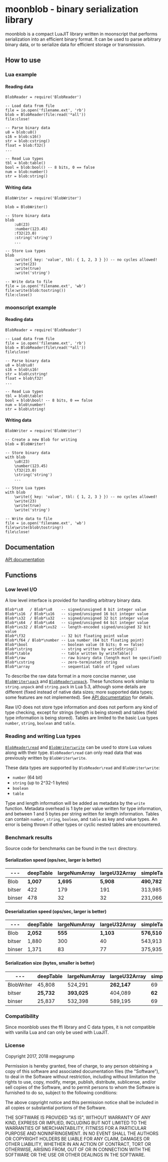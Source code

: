 # moonblob - binary serialization library

moonblob is a compact LuaJIT library written in moonscript that performs serialization into an efficient binary format. It can be used to parse arbitrary binary data, or to serialize data for efficient storage or transmission.

## How to use

### Lua example

#### Reading data

	BlobReader = require('BlobReader')

	-- Load data from file
	file = io.open('filename.ext', 'rb')
	blob = BlobReader(file:read('*all'))
	file:close!

	-- Parse binary data
	u8 = blob:u8()
	s16 = blob:s16()
	str = blob:cstring()
	float = blob:f32()
	...

	-- Read Lua types
	tbl = blob:table()
	bool = blob:bool() -- 8 bits, 0 == false
	num = blob:number()
	str = blob:string()

#### Writing data

	BlobWriter = require('BlobWriter')

	blob = BlobWriter()

	-- Store binary data
	blob
		:u8(23)
		:number(123.45)
		:f32(23.0)
		:string('string')
		...

	-- Store Lua types
	blob
		:write({ key: 'value', tbl: { 1, 2, 3 } }) -- no cycles allowed!
		:write(23)
		:write(true)
		:write('string')

	-- Write data to file
	file = io.open('filename.ext', 'wb')
	file:write(blob:tostring())
	file:close()


### moonscript example

#### Reading data

	BlobReader = require('BlobReader')

	-- Load data from file
	file = io.open('filename.ext', 'rb')
	blob = BlobReader(file\read('*all'))
	file\close!

	-- Parse binary data
	u8 = blob\u8!
	s16 = blob\s16!
	str = blob\cstring!
	float = blob\f32!
	...

	-- Read Lua types
	tbl = blob\table!
	bool = blob\bool! -- 8 bits, 0 == false
	num = blob\number!
	str = blob\string!

#### Writing data

	BlobWriter = require('BlobWriter')

	-- Create a new Blob for writing
	blob = BlobWriter!

	-- Store binary data
	with blob
		\u8(23)
		\number(123.45)
		\f32(23.0)
		\string('string')
		...

	-- Store Lua types
	with blob
		\write({ key: 'value', tbl: { 1, 2, 3 } }) -- no cycles allowed!
		\write(23)
		\write(true)
		\write('string')

	-- Write data to file
	file = io.open('filename.ext', 'wb')
	file\write(blob\tostring!)
	file\close!

## Documentation

[API documentation](https://megagrump.github.io/moonblob/doc/)

## Functions

### Low level I/O

A low level interface is provided for handling arbitrary binary data.

	Blob*\s8   / Blob*\u8    -- signed/unsigned 8 bit integer value
	Blob*\s16  / Blob*\u16   -- signed/unsigned 16 bit integer value
	Blob*\s32  / Blob*\u32   -- signed/unsigned 32 bit integer value
	Blob*\s64  / Blob*\u64   -- signed/unsigned 64 bit integer value
	Blob*\vs32 / Blob*\vu32  -- length-encoded signed/unsigned 32 bit value
	Blob*\f32                -- 32 bit floating point value
	Blob*\f64 / Blob*\number -- Lua number (64 bit floating point)
	Blob*\bool               -- boolean value (8 bits; 0 == false)
	Blob*\string             -- string written by writeString()
	Blob*\table              -- table written by writeTable()
	Blob*\raw                -- raw binary data (length must be specified)
	Blob*\cstring            -- zero-terminated string
	Blob*\array              -- sequential table of typed values

To describe the raw data format in a more concise manner, use [`BlobWriter\pack`](https://megagrump.github.io/moonblob/doc/classes/BlobWriter.html#pack) and [`BlobReader\unpack`](https://megagrump.github.io/moonblob/doc/classes/BlobReader.html#unpack). These functions work similar to `string.unpack` and `string.pack` in Lua 5.3, although some details are different (fixed instead of native data sizes; more supported data types; some features are not implemented). See [API documentation](https://megagrump.github.io/moonblob/doc) for details.

Raw I/O does not store type information and does not perform any kind of type checking, except for strings (length is being stored) and tables (field type information is being stored). Tables are limited to the basic Lua types `number`, `string`, `boolean` and `table`.

### Reading and writing Lua types

[`BlobReader\read`](https://megagrump.github.io/moonblob/doc/classes/BlobReader.html#read) and [`BlobWriter\write`](https://megagrump.github.io/moonblob/doc/classes/BlobWriter.html#write) can be used to store Lua values along with their type. `BlobReader\read` can only read data that was previously written by `BlobWriter\write`.

These data types are supported by `BlobReader\read` and `BlobWriter\write`:
* `number` (64 bit)
* `string` (up to 2^32-1 bytes)
* `boolean`
* `table`

Type and length information will be added as metadata by the `write` function. Metadata overhead is 1 byte per value written for type information, and between 1 and 5 bytes per string written for length information. Tables can contain `number`, `string`, `boolean`, and `table` as key and value types. An error is being thrown if other types or cyclic nested tables are encountered.

### Benchmark results

Source code for benchmarks can be found in the `test` directory.

#### Serialization speed (ops/sec, larger is better)

--- | deepTable | largeNumArray | largeU32Array | simpleTable | smallNumArray | smallU8Array
--- | --- | --- | --- | --- | --- | --- | 
Blob | **1,007** | **1,695** | **5,908** | **490,782** | **460,424** | **880,942** | 
bitser | 422 | 179 | 191 | 313,985 | 43,573 | 52,559 | 
binser | 478 | 32 | 32 | 231,066 | 13,192 | 16,734 | 

#### Deserialization speed (ops/sec, larger is better)

--- | deepTable | largeNumArray | largeU32Array | simpleTable | smallNumArray | smallU8Array
--- | --- | --- | --- | --- | --- | --- | 
Blob | **2,052** | **555** | **1,103** | **576,510** | **130,497** | **324,381** | 
bitser | 1,880 | 300 | 40 | 543,913 | 95,137 | 100,232 | 
binser | 1,371 | 83 | 77 | 375,935 | 29,017 | 50,566 | 

#### Serialization size (bytes, smaller is better)

--- | deepTable | largeNumArray | largeU32Array | simpleTable | smallNumArray | smallU8Array
--- | --- | --- | --- | --- | --- | --- | 
BlobWriter | 45,808 | 524,291 | **262,147** | 69 | 2,042 | **258** | 
bitser | **25,732** | **393,025** | 404,089 | **62** | 1,338 | 571 | 
binser | 25,837 | 532,398 | 589,195 | 69 | **1,310** | 415 | 

### Compatibility

Since moonblob uses the ffi library and C data types, it is not compatible with vanilla Lua and can only be used with LuaJIT.

### License

Copyright 2017, 2018 megagrump

Permission is hereby granted, free of charge, to any person obtaining a copy of this software and associated documentation files (the "Software"), to deal in the Software without restriction, including without limitation the rights to use, copy, modify, merge, publish, distribute, sublicense, and/or sell copies of the Software, and to permit persons to whom the Software is furnished to do so, subject to the following conditions:

The above copyright notice and this permission notice shall be included in all copies or substantial portions of the Software.

THE SOFTWARE IS PROVIDED "AS IS", WITHOUT WARRANTY OF ANY KIND, EXPRESS OR IMPLIED, INCLUDING BUT NOT LIMITED TO THE WARRANTIES OF MERCHANTABILITY, FITNESS FOR A PARTICULAR PURPOSE AND NONINFRINGEMENT. IN NO EVENT SHALL THE AUTHORS OR COPYRIGHT HOLDERS BE LIABLE FOR ANY CLAIM, DAMAGES OR OTHER LIABILITY, WHETHER IN AN ACTION OF CONTRACT, TORT OR OTHERWISE, ARISING FROM, OUT OF OR IN CONNECTION WITH THE SOFTWARE OR THE USE OR OTHER DEALINGS IN THE SOFTWARE.
